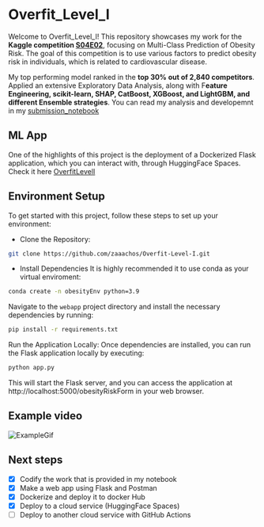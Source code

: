 # Overfit_Level_I
Welcome to Overfit_Level_I! This repository showcases my work for the **Kaggle competition [S04E02](https://www.kaggle.com/competitions/playground-series-s4e2)**, focusing on Multi-Class Prediction of Obesity Risk. The goal of this competition is to use various factors to predict obesity risk in individuals, which is related to cardiovascular disease. 

My top performing model ranked in the **top 30% out of 2,840 competitors**. Applied an extensive Exploratory Data Analysis, along with F**eature Engineering, scikit-learn, SHAP, CatBoost, XGBoost, and LightGBM, and different Ensemble strategies**. You can read my analysis and developemnt in my [submission_notebook](notebook/submission_notebook.ipynb)

## ML App
One of the highlights of this project is the deployment of a Dockerized Flask application, which you can interact with, through HuggingFace Spaces. Check it here [OverfitLevelI](https://zaaachos-overfitleveli.hf.space/obesityRiskForm)

## Environment Setup

To get started with this project, follow these steps to set up your environment:
- Clone the Repository:

```bash
git clone https://github.com/zaaachos/Overfit-Level-I.git
```

- Install Dependencies
It is highly recommended it to use conda as your virtual enviroment:
```bash
conda create -n obesityEnv python=3.9
```
Navigate to the `webapp` project directory and install the necessary dependencies by running:
```bash
pip install -r requirements.txt
```

Run the Application Locally:
Once dependencies are installed, you can run the Flask application locally by executing:

```bash
python app.py
```

This will start the Flask server, and you can access the application at http://localhost:5000/obesityRiskForm in your web browser.


## Example video
![ExampleGif](https://i.imgur.com/4MmYFII.gif)

## Next steps
- [x] Codify the work that is provided in my notebook
- [x] Make a web app using Flask and Postman
- [x] Dockerize and deploy it to docker Hub
- [x] Deploy to a cloud service (HuggingFace Spaces)
- [ ] Deploy to another cloud service with GitHub Actions
